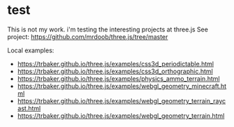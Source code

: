 # test
This is not my work.  i'm testing the interesting projects at three.js 
See project: https://github.com/mrdoob/three.js/tree/master

Local examples:
* https://trbaker.github.io/three.js/examples/css3d_periodictable.html
* https://trbaker.github.io/three.js/examples/css3d_orthographic.html
* https://trbaker.github.io/three.js/examples/physics_ammo_terrain.html
* https://trbaker.github.io/three.js/examples/webgl_geometry_minecraft.html
* https://trbaker.github.io/three.js/examples/webgl_geometry_terrain_raycast.html
* https://trbaker.github.io/three.js/examples/webgl_geometry_terrain.html
